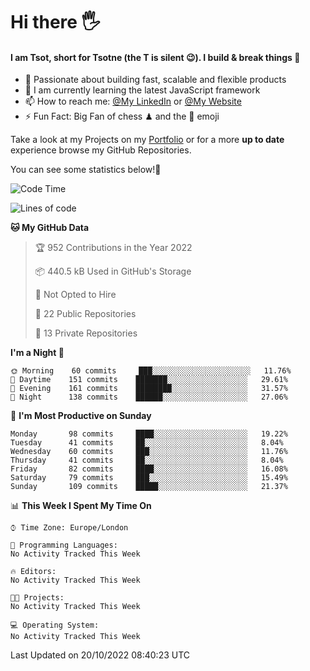 # Hi there :raised_hand_with_fingers_splayed:
#### I am Tsot, short for Tsotne (the T is silent :wink:). I build & break things :space_invader:
- :telescope: Passionate about building fast, scalable and flexible products
- :seedling: I am currently learning the latest JavaScript framework 
- :mailbox: How to reach me: [@My LinkedIn](https://www.linkedin.com/in/tsotne-gvadzabia/) or [@My Website](https://tsotne.co.uk/contact)
- :zap: Fun Fact: Big Fan of chess ♟ and the 👾 emoji

Take a look at my Projects on my [Portfolio](https://tsotne.co.uk/) or for a more **up to date** experience browse my GitHub Repositories.

You can see some statistics below!:space_invader:
<!--START_SECTION:waka-->
![Code Time](http://img.shields.io/badge/Code%20Time-761%20hrs%202%20mins-blue)

![Lines of code](https://img.shields.io/badge/From%20Hello%20World%20I%27ve%20Written-624%20Thousand%20lines%20of%20code-blue)

**🐱 My GitHub Data** 

> 🏆 952 Contributions in the Year 2022
 > 
> 📦 440.5 kB Used in GitHub's Storage 
 > 
> 🚫 Not Opted to Hire
 > 
> 📜 22 Public Repositories 
 > 
> 🔑 13 Private Repositories  
 > 
**I'm a Night 🦉** 

```text
🌞 Morning    60 commits     ███░░░░░░░░░░░░░░░░░░░░░░   11.76% 
🌆 Daytime    151 commits    ███████░░░░░░░░░░░░░░░░░░   29.61% 
🌃 Evening    161 commits    ████████░░░░░░░░░░░░░░░░░   31.57% 
🌙 Night      138 commits    ██████░░░░░░░░░░░░░░░░░░░   27.06%

```
📅 **I'm Most Productive on Sunday** 

```text
Monday       98 commits     ████░░░░░░░░░░░░░░░░░░░░░   19.22% 
Tuesday      41 commits     ██░░░░░░░░░░░░░░░░░░░░░░░   8.04% 
Wednesday    60 commits     ███░░░░░░░░░░░░░░░░░░░░░░   11.76% 
Thursday     41 commits     ██░░░░░░░░░░░░░░░░░░░░░░░   8.04% 
Friday       82 commits     ████░░░░░░░░░░░░░░░░░░░░░   16.08% 
Saturday     79 commits     ███░░░░░░░░░░░░░░░░░░░░░░   15.49% 
Sunday       109 commits    █████░░░░░░░░░░░░░░░░░░░░   21.37%

```


📊 **This Week I Spent My Time On** 

```text
⌚︎ Time Zone: Europe/London

💬 Programming Languages: 
No Activity Tracked This Week

🔥 Editors: 
No Activity Tracked This Week

🐱‍💻 Projects: 
No Activity Tracked This Week

💻 Operating System: 
No Activity Tracked This Week

```


 Last Updated on 20/10/2022 08:40:23 UTC
<!--END_SECTION:waka-->
